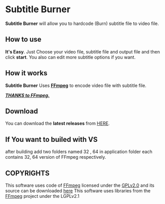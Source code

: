 # Subtitle Burner

**Subtitle Burner** will allow you to hardcode (Burn) subtitle file to video file.

## How to use

**It's Easy**. Just Choose your video file, subtitle file and output file and then click **start**.
You also can edit more subtitle options if you want.

## How it works

**Subtitle Burner** Uses **[FFmpeg](https://www.ffmpeg.org/)** to encode video file with subtitle file.

***[THANKS to FFmpeg.](https://git.ffmpeg.org/gitweb/ffmpeg.git)***

## Download
You can download the **latest releases** from [HERE]().

## If You want to builed with VS
after building add two folders named 32 , 64 in application folder each contains 32, 64 version of FFmpeg respectively.

## COPYRIGHTS
This software uses code of <a href=http://ffmpeg.org>FFmpeg</a> licensed under the <a href=https://www.gnu.org/licenses/old-licenses/gpl-2.0.html>GPLv2.0</a> and its source can be downloaded <a href=link_to_your_sources>here</a>
This software uses libraries from the [FFmpeg](http://ffmpeg.org) project under the LGPLv2.1